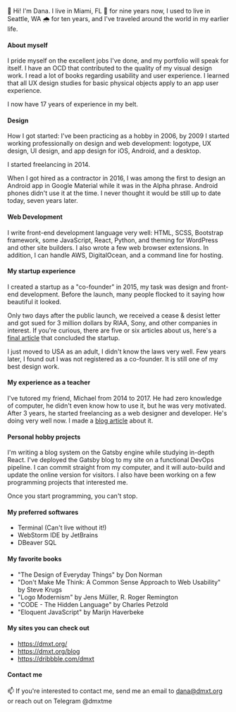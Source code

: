 👋 Hi! I'm Dana. I live in Miami, FL 🌴 for nine years now, I used to live in Seattle, WA 🌧 for ten years, and I've traveled around the world in my earlier life.

#### About myself
I pride myself on the excellent jobs I've done, and my portfolio will speak for itself. I have an OCD that contributed to the quality of my visual design work. I read a lot of books regarding usability and user experience. I learned that all UX design studies for basic physical objects apply to an app user experience. 

I now have 17 years of experience in my belt.

#### Design
How I got started: I've been practicing as a hobby in 2006, by 2009 I started working professionally on design and web development: logotype, UX design, UI design, and app design for iOS, Android, and a desktop.

I started freelancing in 2014. 

When I got hired as a contractor in 2016, I was among the first to design an Android app in Google Material while it was in the Alpha phrase. Android phones didn't use it at the time. I never thought it would be still up to date today, seven years later.

#### Web Development
I write front-end development language very well: HTML, SCSS, Bootstrap framework, some JavaScript, React, Python, and theming for WordPress and other site builders. I also wrote a few web browser extensions. In addition, I can handle AWS, DigitalOcean, and a command line for hosting.

#### My startup experience
I created a startup as a "co-founder" in 2015, my task was design and front-end development. Before the launch, many people flocked to it saying how beautiful it looked.

Only two days after the public launch, we received a cease & desist letter and got sued for 3 million dollars by RIAA, Sony, and other companies in interest. If you're curious, there are five or six articles about us, here's a [final article](https://torrentfreak.com/riaa-and-aurous-settle-piracy-lawsuit-for-3-million-151209/) that concluded the startup. 

I just moved to USA as an adult, I didn't know the laws very well. Few years later, I found out I was not registered as a co-founder. It is still one of my best design work.

#### My experience as a teacher
I've tutored my friend, Michael from 2014 to 2017. He had zero knowledge of computer, he didn't even know how to use it, but he was very motivated. After 3 years, he started freelancing as a web designer and developer. He's doing very well now. I made a [blog article](https://medium.com/@dmxt/mentoring-a-student-who-is-a-computer-casual-to-a-designer-front-end-developer-79cb16afc42f) about it. 

#### Personal hobby projects
I'm writing a blog system on the Gatsby engine while studying in-depth React. I've deployed the Gatsby blog to my site on a functional DevOps pipeline. I can commit straight from my computer, and it will auto-build and update the online version for visitors. I also have been working on a few programming projects that interested me.

Once you start programming, you can't stop.

#### My preferred softwares
* Terminal (Can't live without it!)
* WebStorm IDE by JetBrains
* DBeaver SQL

#### My favorite books
* "The Design of Everyday Things" by Don Norman
* "Don't Make Me Think: A Common Sense Approach to Web Usability" by Steve Krugs
* "Logo Modernism" by Jens Müller, R. Roger Remington
* "CODE - The Hidden Language" by Charles Petzold
* "Eloquent JavaScript" by Marijn Haverbeke

#### My sites you can check out
* https://dmxt.org/
* https://dmxt.org/blog
* https://dribbble.com/dmxt

#### Contact me
📫 If you're interested to contact me, send me an email to dana@dmxt.org or reach out on Telegram @dmxtme
